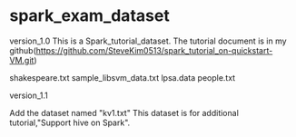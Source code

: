 # spark_exam_dataset


version_1.0
This is a Spark_tutorial_dataset.
The tutorial document is in my github(https://github.com/SteveKim0513/spark_tutorial_on-quickstart-VM.git)

<list>
shakespeare.txt
sample_libsvm_data.txt
lpsa.data
people.txt



version_1.1

Add the dataset named "kv1.txt"
This dataset is for additional tutorial,"Support hive on Spark".

